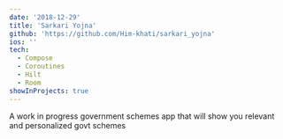 ```yaml
---
date: '2018-12-29'
title: 'Sarkari Yojna'
github: 'https://github.com/Him-khati/sarkari_yojna'
ios: ''
tech:
  - Compose
  - Coroutines
  - Hilt
  - Room
showInProjects: true
---
```


A work in progress government schemes app that will show you relevant and personalized govt schemes
